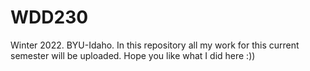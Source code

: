 # WDD230
Winter 2022. BYU-Idaho.
In this repository all my work for this current semester will be uploaded.
Hope you like what I did here :))
